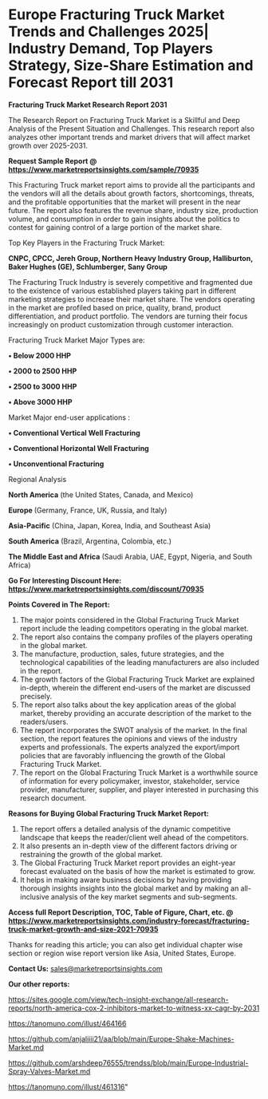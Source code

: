 # Europe Fracturing Truck Market Trends and Challenges 2025| Industry Demand, Top Players Strategy, Size-Share Estimation and Forecast Report till 2031

<strong>Fracturing Truck Market Research Report 2031</strong>

The Research Report on Fracturing Truck Market is a Skillful and Deep Analysis of the Present Situation and Challenges. This research report also analyzes other important trends and market drivers that will affect market growth over 2025-2031.

<strong>Request Sample Report @ <a href=https://www.marketreportsinsights.com/sample/70935>https://www.marketreportsinsights.com/sample/70935</a></strong>

This Fracturing Truck market report aims to provide all the participants and the vendors will all the details about growth factors, shortcomings, threats, and the profitable opportunities that the market will present in the near future. The report also features the revenue share, industry size, production volume, and consumption in order to gain insights about the politics to contest for gaining control of a large portion of the market share.

Top Key Players in the Fracturing Truck Market:

<strong>CNPC, CPCC, Jereh Group, Northern Heavy Industry Group, Halliburton, Baker Hughes (GE), Schlumberger, Sany Group</strong>

The Fracturing Truck Industry is severely competitive and fragmented due to the existence of various established players taking part in different marketing strategies to increase their market share. The vendors operating in the market are profiled based on price, quality, brand, product differentiation, and product portfolio. The vendors are turning their focus increasingly on product customization through customer interaction.

Fracturing Truck Market Major Types are:

<strong>• Below 2000 HHP

• 2000 to 2500 HHP

• 2500 to 3000 HHP

• Above 3000 HHP</strong>

Market Major end-user applications :

<strong>• Conventional Vertical Well Fracturing

• Conventional Horizontal Well Fracturing

• Unconventional Fracturing</strong>

Regional Analysis

</u><strong><b>North America</b></strong> (the United States, Canada, and Mexico)

<strong><b>Europe </b></strong>(Germany, France, UK, Russia, and Italy)

<strong><b>Asia-Pacific</b></strong> (China, Japan, Korea, India, and Southeast Asia)

<strong><b>South America</b></strong> (Brazil, Argentina, Colombia, etc.)

<strong><b>The Middle East and Africa</b></strong> (Saudi Arabia, UAE, Egypt, Nigeria, and South Africa)

<strong>Go For Interesting Discount Here: <a href=https://www.marketreportsinsights.com/discount/70935>https://www.marketreportsinsights.com/discount/70935</a></strong>

<strong>Points Covered in The Report:</strong>
<ol>
  <li>The major points considered in the Global Fracturing Truck Market report include the leading competitors operating in the global market.</li>
  <li>The report also contains the company profiles of the players operating in the global market.</li>
  <li>The manufacture, production, sales, future strategies, and the technological capabilities of the leading manufacturers are also included in the report.</li>
  <li>The growth factors of the Global Fracturing Truck Market are explained in-depth, wherein the different end-users of the market are discussed precisely.</li>
  <li>The report also talks about the key application areas of the global market, thereby providing an accurate description of the market to the readers/users.</li>
  <li>The report incorporates the SWOT analysis of the market. In the final section, the report features the opinions and views of the industry experts and professionals. The experts analyzed the export/import policies that are favorably influencing the growth of the Global Fracturing Truck Market.</li>
  <li>The report on the Global Fracturing Truck Market is a worthwhile source of information for every policymaker, investor, stakeholder, service provider, manufacturer, supplier, and player interested in purchasing this research document.</li>
</ol>
<strong>Reasons for Buying Global Fracturing Truck Market Report:</strong>

<ol>
  <li>The report offers a detailed analysis of the dynamic competitive landscape that keeps the reader/client well ahead of the competitors.</li>
  <li>It also presents an in-depth view of the different factors driving or restraining the growth of the global market.</li>
  <li>The Global Fracturing Truck Market report provides an eight-year forecast evaluated on the basis of how the market is estimated to grow.</li>
  <li>It helps in making aware business decisions by having providing thorough insights insights into the global market and by making an all-inclusive analysis of the key market segments and sub-segments.</li>
</ol>
<strong>Access full Report Description, TOC, Table of Figure, Chart, etc. @ <a href=https://www.marketreportsinsights.com/industry-forecast/fracturing-truck-market-growth-and-size-2021-70935>https://www.marketreportsinsights.com/industry-forecast/fracturing-truck-market-growth-and-size-2021-70935</a></strong>


Thanks for reading this article; you can also get individual chapter wise section or region wise report version like Asia, United States, Europe.

<strong>Contact Us:</strong>
sales@marketreportsinsights.com

<strong>Our other reports:</strong>

<a href=https://sites.google.com/view/tech-insight-exchange/all-research-reports/north-america-cox-2-inhibitors-market-to-witness-xx-cagr-by-2031>https://sites.google.com/view/tech-insight-exchange/all-research-reports/north-america-cox-2-inhibitors-market-to-witness-xx-cagr-by-2031</a>

<a href=https://tanomuno.com/illust/464166>https://tanomuno.com/illust/464166</a>

<a href=https://github.com/anjaliiii21/aa/blob/main/Europe-Shake-Machines-Market.md>https://github.com/anjaliiii21/aa/blob/main/Europe-Shake-Machines-Market.md</a>

<a href=https://github.com/arshdeep76555/trendss/blob/main/Europe-Industrial-Spray-Valves-Market.md>https://github.com/arshdeep76555/trendss/blob/main/Europe-Industrial-Spray-Valves-Market.md</a>

<a href=https://tanomuno.com/illust/461316>https://tanomuno.com/illust/461316</a>"
